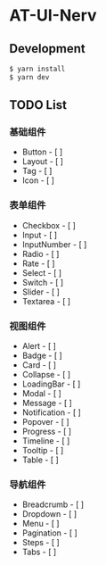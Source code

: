 # AT-UI-Nerv

## Development

```bash
$ yarn install
$ yarn dev
```

## TODO List

### 基础组件
- Button - [ ]
- Layout - [ ]
- Tag    - [ ]
- Icon   - [ ]

### 表单组件
- Checkbox - [ ]
- Input - [ ]
- InputNumber - [ ]
- Radio - [ ]
- Rate - [ ]
- Select - [ ]
- Switch - [ ]
- Slider - [ ]
- Textarea - [ ]

### 视图组件
- Alert - [ ]
- Badge - [ ]
- Card - [ ]
- Collapse - [ ]
- LoadingBar - [ ]
- Modal - [ ]
- Message - [ ]
- Notification - [ ]
- Popover - [ ]
- Progress - [ ]
- Timeline - [ ]
- Tooltip - [ ]
- Table - [ ]

### 导航组件
- Breadcrumb - [ ]
- Dropdown - [ ]
- Menu - [ ]
- Pagination - [ ]
- Steps - [ ]
- Tabs - [ ]
